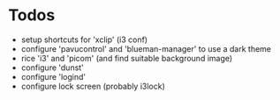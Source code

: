 # Todos

* setup shortcuts for 'xclip' (i3 conf)
* configure 'pavucontrol' and 'blueman-manager' to use a dark theme
* rice 'i3' and 'picom' (and find suitable background image)
* configure 'dunst'
* configure 'logind'
* configure lock screen (probably i3lock)
